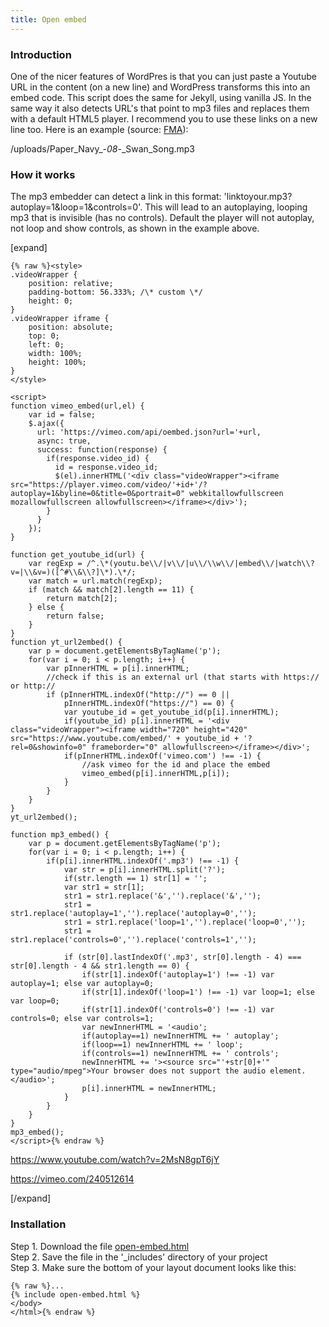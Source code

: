 ```yaml
---
title: Open embed
---
```



### Introduction

One of the nicer features of WordPres is that you can just paste a Youtube URL in the content (on a new line) and WordPress transforms this into an embed code. This script does the same for Jekyll, using vanilla JS. In the same way it also detects URL's that point to mp3 files and replaces them with a default HTML5 player. I recommend you to use these links on a new line too. Here is an example (source: [FMA](http://freemusicarchive.org/music/Paper_Navy/All_Grown_Up/08_Swan_Song)):

/uploads/Paper_Navy_-_08_-_Swan_Song.mp3

### How it works

The mp3 embedder can detect a link in this format: 'linktoyour.mp3?autoplay=1&loop=1&controls=0'. This will lead to an autoplaying, looping mp3 that is invisible (has no controls). Default the player will not autoplay, not loop and show controls, as shown in the example above.

[expand]

```
{% raw %}<style>
.videoWrapper {
	position: relative;
	padding-bottom: 56.333%; /\* custom \*/
	height: 0;
}
.videoWrapper iframe {
	position: absolute;
	top: 0;
	left: 0;
	width: 100%;
	height: 100%;
}
</style>

<script>
function vimeo_embed(url,el) {
    var id = false;
    $.ajax({
      url: 'https://vimeo.com/api/oembed.json?url='+url,
      async: true,
      success: function(response) {
        if(response.video_id) {
          id = response.video_id;
          $(el).innerHTML('<div class="videoWrapper"><iframe src="https://player.vimeo.com/video/'+id+'/?autoplay=1&byline=0&title=0&portrait=0" webkitallowfullscreen mozallowfullscreen allowfullscreen></iframe></div>');
        }
      }
    });
}

function get_youtube_id(url) {
    var regExp = /^.\*(youtu.be\\/|v\\/|u\\/\\w\\/|embed\\/|watch\\?v=|\\&v=)([^#\\&\\?]\*).\*/;
    var match = url.match(regExp);
    if (match && match[2].length == 11) {
        return match[2];
    } else {
        return false;
    }
}
function yt_url2embed() {
    var p = document.getElementsByTagName('p');
    for(var i = 0; i < p.length; i++) {
        var pInnerHTML = p[i].innerHTML;
        //check if this is an external url (that starts with https:// or http://
        if (pInnerHTML.indexOf("http://") == 0 ||
            pInnerHTML.indexOf("https://") == 0) {
            var youtube_id = get_youtube_id(p[i].innerHTML);
            if(youtube_id) p[i].innerHTML = '<div class="videoWrapper"><iframe width="720" height="420" src="https://www.youtube.com/embed/' + youtube_id + '?rel=0&showinfo=0" frameborder="0" allowfullscreen></iframe></div>';
            if(pInnerHTML.indexOf('vimeo.com') !== -1) {
                //ask vimeo for the id and place the embed
                vimeo_embed(p[i].innerHTML,p[i]);
            }
        }
    }
}
yt_url2embed();

function mp3_embed() {
    var p = document.getElementsByTagName('p');
    for(var i = 0; i < p.length; i++) {
        if(p[i].innerHTML.indexOf('.mp3') !== -1) {
            var str = p[i].innerHTML.split('?');
            if(str.length == 1) str[1] = '';
            var str1 = str[1];
            str1 = str1.replace('&','').replace('&','');
            str1 = str1.replace('autoplay=1','').replace('autoplay=0','');
            str1 = str1.replace('loop=1','').replace('loop=0','');
            str1 = str1.replace('controls=0','').replace('controls=1','');

            if (str[0].lastIndexOf('.mp3', str[0].length - 4) === str[0].length - 4 && str1.length == 0) {
                if(str[1].indexOf('autoplay=1') !== -1) var autoplay=1; else var autoplay=0;
                if(str[1].indexOf('loop=1') !== -1) var loop=1; else var loop=0;
                if(str[1].indexOf('controls=0') !== -1) var controls=0; else var controls=1;
                var newInnerHTML = '<audio';
                if(autoplay==1) newInnerHTML += ' autoplay';
                if(loop==1) newInnerHTML += ' loop';
                if(controls==1) newInnerHTML += ' controls';
                newInnerHTML += '><source src="'+str[0]+'" type="audio/mpeg">Your browser does not support the audio element.</audio>';
                p[i].innerHTML = newInnerHTML;
            }
        }
    }
}
mp3_embed();
</script>{% endraw %}
```

https://www.youtube.com/watch?v=2MsN8gpT6jY

https://vimeo.com/240512614

[/expand]

### Installation

Step 1. Download the file [open-embed.html](https://raw.githubusercontent.com/jhvanderschee/jekyllcodex/gh-pages/_includes/open-embed.html)<br>Step 2. Save the file in the '_includes' directory of your project<br>Step 3. Make sure the bottom of your layout document looks like this:

```
{% raw %}...
{% include open-embed.html %}
</body>
</html>{% endraw %}
```